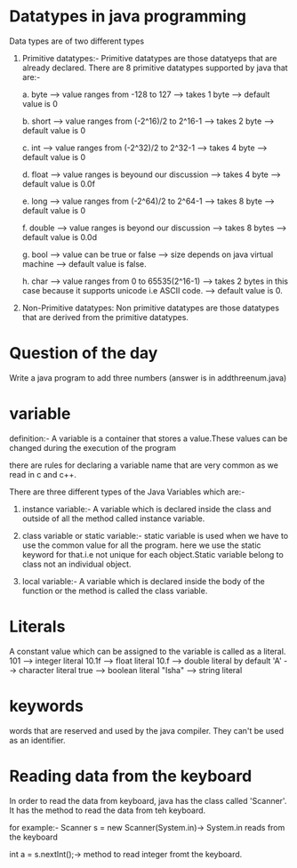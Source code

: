 # Datatypes in java programming

Data types are of two different types

1. Primitive datatypes:- Primitive datatypes are those datatyeps that are already declared. There are 8 primitive datatypes supported by java that are:-

   a. byte
   --> value ranges from -128 to 127
   --> takes 1 byte
   --> default value is 0

   b. short
   --> value ranges from (-2^16)/2 to 2^16-1
   --> takes 2 byte
   --> default value is 0

   c. int
   --> value ranges from (-2^32)/2 to 2^32-1
   --> takes 4 byte
   --> default value is 0

   d. float
   --> value ranges is beyound our discussion
   --> takes 4 byte
   --> default value is 0.0f

   e. long
   --> value ranges from (-2^64)/2 to 2^64-1
   --> takes 8 byte
   --> default value is 0

   f. double
   --> value ranges is beyond our discussion
   --> takes 8 bytes
   --> default value is 0.0d

   g. bool
   --> value can be true or false
   --> size depends on java virtual machine
   --> default value is false.

   h. char
   --> value ranges from 0 to 65535(2^16-1)
   --> takes 2 bytes in this case because it supports unicode i.e ASCII code.
   --> default value is 0.

2. Non-Primitive datatypes: Non primitive datatypes are those datatypes that are derived from the primitive datatypes.

# Question of the day

Write a java program to add three numbers
(answer is in addthreenum.java)

# variable

definition:-
A variable is a container that stores a value.These values can be changed during the execution of the program

there are rules for declaring a variable name that are very common as we read in c and c++.

There are three different types of the Java Variables which are:-

1. instance variable:-
   A variable which is declared inside the class and outside of all the method called instance variable.

2. class variable or static variable:-
   static variable is used when we have to use the common value for all the program. here we use the static keyword for that.i.e not unique for each object.Static variable belong to class not an individual object.

3. local variable:-
   A variable which is declared inside the body of the function or the method is called the class variable.

# Literals

A constant value which can be assigned to the variable is called as a literal.
101 --> integer literal
10.1f --> float literal
10.f --> double literal by default
'A' --> character literal
true --> boolean literal
"Isha" --> string literal

# keywords

words that are reserved and used by the java compiler. They can't be used as an identifier.

# Reading data from the keyboard

In order to read the data from keyboard, java has the class called 'Scanner'. It has the method to read the data from teh keyboard.

for example:- Scanner s = new Scanner(System.in)-> System.in reads from the keyboard

int a = s.nextInt();-> method to read integer fromt the keyboard.
